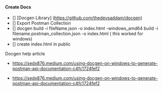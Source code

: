#### Create Docs

- [] [Docgen Library] (https://github.com/thedevsaddam/docgen)
- [] Export Postman Collection
- [] docgen build -i fileName.json -o index.html
  -windows_amd64 build -i filename.postman_collection.json -o index.html ( this worked for windows)
- [] create index.html in public


Docgen help article
- https://sedx876.medium.com/using-docgen-on-windows-to-generate-postman-api-documentation-c4fc1724fef2

- https://sedx876.medium.com/using-docgen-on-windows-to-generate-postman-api-documentation-c4fc1724fef2

